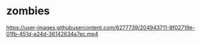 # zombies

https://user-images.githubusercontent.com/6277739/204943711-8f02719e-01fb-451d-a24d-36142634a7ec.mp4
